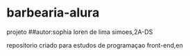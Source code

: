 # barbearia-alura
projeto
##autor:sophia loren de lima simoes,2A-DS

repositorio criado para estudos de programaçao front-end,en
